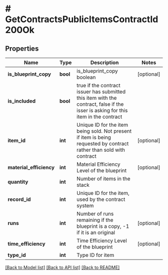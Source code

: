 # # GetContractsPublicItemsContractId200Ok

## Properties

Name | Type | Description | Notes
------------ | ------------- | ------------- | -------------
**is_blueprint_copy** | **bool** | is_blueprint_copy boolean | [optional]
**is_included** | **bool** | true if the contract issuer has submitted this item with the contract, false if the isser is asking for this item in the contract |
**item_id** | **int** | Unique ID for the item being sold. Not present if item is being requested by contract rather than sold with contract | [optional]
**material_efficiency** | **int** | Material Efficiency Level of the blueprint | [optional]
**quantity** | **int** | Number of items in the stack |
**record_id** | **int** | Unique ID for the item, used by the contract system |
**runs** | **int** | Number of runs remaining if the blueprint is a copy, -1 if it is an original | [optional]
**time_efficiency** | **int** | Time Efficiency Level of the blueprint | [optional]
**type_id** | **int** | Type ID for item |

[[Back to Model list]](../../README.md#models) [[Back to API list]](../../README.md#endpoints) [[Back to README]](../../README.md)
